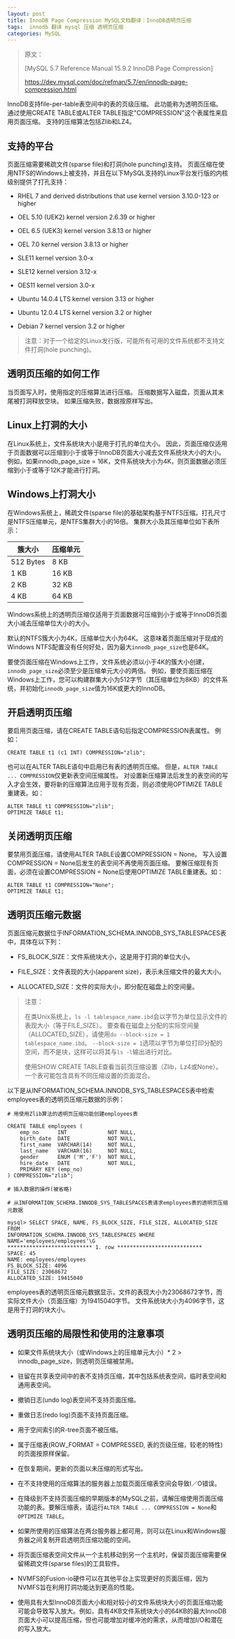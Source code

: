 ```yaml
---
layout: post
title: InnoDB Page Compression MySQL文档翻译：InnoDB透明页压缩
tags:  innodb 翻译 mysql 压缩 透明页压缩
categories: MySQL
---
```


> 原文：
>
> [MySQL 5.7 Reference Manual  15.9.2 InnoDB Page Compression]
>
> https://dev.mysql.com/doc/refman/5.7/en/innodb-page-compression.html


InnoDB支持file-per-table表空间中的表的页级压缩。 此功能称为透明页压缩。 通过使用CREATE TABLE或ALTER TABLE指定"COMPRESSION"这个表属性来启用页面压缩。 支持的压缩算法包括Zlib和LZ4。

## 支持的平台

页面压缩需要稀疏文件(sparse file)和打洞(hole punching)支持。 页面压缩在使用NTFS的Windows上被支持，并且在以下MySQL支持的Linux平台发行版的内核级别提供了打孔支持：

* RHEL 7 and derived distributions that use kernel version 3.10.0-123 or higher

* OEL 5.10 (UEK2) kernel version 2.6.39 or higher

* OEL 6.5 (UEK3) kernel version 3.8.13 or higher

* OEL 7.0 kernel version 3.8.13 or higher

* SLE11 kernel version 3.0-x

<!--more-->
* SLE12 kernel version 3.12-x

* OES11 kernel version 3.0-x

* Ubuntu 14.0.4 LTS kernel version 3.13 or higher

* Ubuntu 12.0.4 LTS kernel version 3.2 or higher

* Debian 7 kernel version 3.2 or higher

> 注意：对于一个给定的Linux发行版，可能所有可用的文件系统都不支持文件打洞(hole punching)。

## 透明页压缩的如何工作

当页面写入时，使用指定的压缩算法进行压缩。 压缩数据写入磁盘，页面从其末尾被打洞释放空块。 如果压缩失败，数据按原样写出。

## Linux上打洞的大小

在Linux系统上，文件系统块大小是用于打孔的单位大小。 因此，页面压缩仅适用于页面数据可以压缩到小于或等于InnoDB页面大小减去文件系统块大小的大小。 例如，如果innodb_page_size = 16K，文件系统块大小为4K，则页面数据必须压缩到小于或等于12K才能进行打洞。

## Windows上打洞大小

在Windows系统上，稀疏文件(sparse file)的基础架构基于NTFS压缩。打孔尺寸是NTFS压缩单元，是NTFS集群大小的16倍。 集群大小及其压缩单位如下表所示：

|簇大小|压缩单元|
|---|---|
|512 Bytes|	8 KB|
|1 KB|	16 KB|
|2 KB|	32 KB|
|4 KB|	64 KB|

Windows系统上的透明页压缩仅适用于页面数据可压缩到小于或等于InnoDB页面大小减去压缩单位大小的大小。

默认的NTFS簇大小为4K，压缩单位大小为64K。 这意味着页面压缩对于现成的Windows NTFS配置没有任何好处，因为最大`innodb_page_size`也是64K。

要使页面压缩在Windows上工作，文件系统必须以小于4K的簇大小创建，`innodb_page_size`必须至少是压缩单元大小的两倍。 例如，要使页面压缩在Windows上工作，您可以构建群集大小为512字节（其压缩单位为8KB）的文件系统，并初始化`innodb_page_size`值为16K或更大的InnoDB。

## 开启透明页压缩

要启用页面压缩，请在CREATE TABLE语句后指定COMPRESSION表属性。 例如：
```
CREATE TABLE t1 (c1 INT) COMPRESSION="zlib";
```
也可以在ALTER TABLE语句中启用已有表的透明页压缩。 但是，`ALTER TABLE ... COMPRESSION`仅更新表空间压缩属性。 对设置新压缩算法后发生的表空间的写入才会生效，要将新的压缩算法应用于现有页面，则必须使用OPTIMIZE TABLE重建表。如：
```
ALTER TABLE t1 COMPRESSION="zlib";
OPTIMIZE TABLE t1;
```

## 关闭透明页压缩

要禁用页面压缩，请使用ALTER TABLE设置COMPRESSION = None。 写入设置COMPRESSION = None后发生的表空间不再使用页面压缩。 要解压缩现有页面，必须在设置COMPRESSION = None后使用OPTIMIZE TABLE重建表。如：
```
ALTER TABLE t1 COMPRESSION="None";
OPTIMIZE TABLE t1;
```

## 透明页压缩元数据

页面压缩元数据位于INFORMATION_SCHEMA.INNODB_SYS_TABLESPACES表中，具体在以下列：

* FS_BLOCK_SIZE：文件系统块大小，这是用于打洞的单位大小。

* FILE_SIZE：文件表现的大小(apparent size)，表示未压缩文件的最大大小。

* ALLOCATED_SIZE：文件的实际大小，即分配在磁盘上的空间量。

> 注意：
> 
> 在类Unix系统上，`ls -l tablespace_name.ibd`会以字节为单位显示文件的表现大小（等于FILE_SIZE）。 要查看在磁盘上分配的实际空间量（ALLOCATED_SIZE），请使用`du --block-size = 1 tablespace_name.ibd`。 `--block-size = 1`选项以字节为单位打印分配的空间，而不是块，这样可以将其与`ls -l`输出进行对比。
> 
> 使用SHOW CREATE TABLE查看当前页压缩设置（Zlib，Lz4或None）。 一个表可能包含具有不同压缩设置的页面混合。


以下是从INFORMATION_SCHEMA.INNODB_SYS_TABLESPACES表中检索employees表的透明页压缩元数据的示例：
```
# 用使用Zlib算法的透明页压缩功能创建employees表

CREATE TABLE employees (
    emp_no      INT             NOT NULL,
    birth_date  DATE            NOT NULL,
    first_name  VARCHAR(14)     NOT NULL,
    last_name   VARCHAR(16)     NOT NULL,
    gender      ENUM ('M','F')  NOT NULL,  
    hire_date   DATE            NOT NULL,
    PRIMARY KEY (emp_no)
) COMPRESSION="zlib";

# 插入数据的操作(被省略)
  
# 从INFORMATION_SCHEMA.INNODB_SYS_TABLESPACES表请求employees表的透明页压缩元数据
  
mysql> SELECT SPACE, NAME, FS_BLOCK_SIZE, FILE_SIZE, ALLOCATED_SIZE FROM
INFORMATION_SCHEMA.INNODB_SYS_TABLESPACES WHERE NAME='employees/employees'\G
*************************** 1. row ***************************
SPACE: 45
NAME: employees/employees
FS_BLOCK_SIZE: 4096
FILE_SIZE: 23068672
ALLOCATED_SIZE: 19415040
```

employees表的透明页压缩元数据显示，文件的表现大小为23068672字节，而实际文件大小（页面压缩）为19415040字节。 文件系统块大小为4096字节，这是用于打洞的块大小。

## 透明页压缩的局限性和使用的注意事项

* 如果文件系统块大小（或Windows上的压缩单元大小）* 2 > innodb_page_size，则透明页压缩被禁用。

* 驻留在共享表空间中的表不支持页压缩，其中包括系统表空间，临时表空间和通用表空间。

* 撤销日志(undo log)表空间不支持页面压缩。

* 重做日志(redo log)页面不支持页面压缩。

* 用于空间索引的R-tree页面不被压缩。

* 属于压缩表(ROW_FORMAT = COMPRESSED, 表的页级压缩，较老的特性)的页面按原样保留。

* 在恢复期间，更新的页面以未压缩的形式写出。

* 在不支持使用的压缩算法的服务器上加载页面压缩表空间会导致I／O错误。

* 在降级到不支持页面压缩的早期版本的MySQL之前，请解压缩使用页面压缩功能的表。要解压缩表，请运行`ALTER TABLE ... COMPRESSION = None`和`OPTIMIZE TABLE`。

* 如果所使用的压缩算法在两台服务器上都可用，则可以在Linux和Windows服务器之间复制开启透明页压缩功能的空间。

* 将页面压缩表空间文件从一个主机移动到另一个主机时，保留页面压缩需要保留稀疏文件(sparse files)的工具软件。

* NVMFS的Fusion-io硬件可以在其他平台上实现更好的页面压缩，因为NVMFS旨在利用打洞功能达到更高的性能。

* 使用具有大型InnoDB页面大小和相对较小的文件系统块大小的页面压缩功能可能会导致写入放大。例如，具有4KB文件系统块大小的64KB的最大InnoDB页面大小可以提高压缩，但也可能增加对缓冲池的需求，从而增加I/O和潜在的写入放大。


